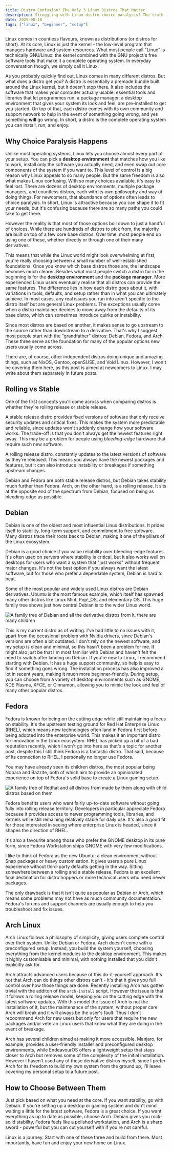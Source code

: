 ```yaml
---
title: Distro Confusion? The Only 3 Linux Distros That Matter
description: Struggling with Linux distro choice paralysis? The truth is, almost every distribution boils down to three core options. This post outlines those base distros that most people should just use.
date: 2025-08-18
tags: ["linux", "beginner", "setup"]
---
```


Linux comes in countless flavours, known as distributions (or distros for short). At its core, Linux is just the kernel - the low-level program that manages hardware and system resources. What most people call "Linux" is technically GNU/Linux: the kernel combined with the GNU project's free software tools that make it a complete operating system. In everyday conversation though, we simply call it Linux.

As you probably quickly find out, Linux comes in many different distros. But what does a distro get you? A distro is essentially a premade bundle built around the Linux kernel, but it doesn't stop there. It also includes the software that makes your computer actually usable: essential tools and libraries that let programmes run, a package manager, a desktop environment that gives your system its look and feel, are pre-installed to get you started. On top of that, each distro comes with its own community and support network to help in the event of something going wrong, and yes something **will** go wrong. In short, a distro is the complete operating system you can install, run, and enjoy.

## Why Choice Paralysis Happens

Unlike most operating systems, Linux lets you choose almost every part of your setup. You can pick a **desktop environment** that matches how you like to work, install only the software you actually need, and even swap out core components of the system if you want to. This level of control is a big reason why Linux appeals to so many people. But the same freedom is also what makes Linux confusing. With so many choices available, it's easy to feel lost. There are dozens of desktop environments, multiple package managers, and countless distros, each with its own philosophy and way of doing things. For newcomers, that abundance of options often leads to choice paralysis. In short, Linux is attractive because you can shape it to fit your needs, but it's confusing because there are so many paths you could take to get there.

However the reality is that most of those options boil down to just a handful of choices. While there are hundreds of distros to pick from, the majority are built on top of a few core base distros. Over time, most people end up using one of these, whether directly or through one of their many derivatives.

This means that while the Linux world might look overwhelming at first, you're really choosing between a small number of well-established foundations. Once you know which base distros those are, the landscape becomes much clearer. Besides what most people switch a distro for in the beginning is for the **desktop environment** and the **package manager**. More experienced Linux users eventually realise that all distros can provide the same features. The difference lies in how each distro goes about it, with variations in tools, defaults, and setup rather than in what you can ultimately achieve. In most cases, any real issues you run into aren't specific to the distro itself but are general Linux problems. The exceptions usually come when a distro maintainer decides to move away from the defaults of its base distro, which can sometimes introduce quirks or instability.

Since most distros are based on another, it makes sense to go upstream to the source rather than downstream to a derivative. That's why I suggest most people start with the "grandfather" distros: Debian, Fedora, and Arch. These three serve as the foundation for many of the popular options new users usually come across.

There are, of course, other independent distros doing unique and amazing things, such as NixOS, Gentoo, openSUSE, and Void Linux. However, I won't be covering them here, as this post is aimed at newcomers to Linux. I may write about them separately in future posts.

## Rolling vs Stable

One of the first concepts you'll come across when comparing distros is whether they're rolling release or stable release.

A stable release distro provides fixed versions of software that only receive security updates and critical fixes. This makes the system more predictable and reliable, since updates won't suddenly change how your software works. The trade-off is that you don't always get the newest features right away. This may be a problem for people using _bleeding-edge_ hardware that require such new software.

A rolling release distro, constantly updates to the latest versions of software as they're released. This means you always have the newest packages and features, but it can also introduce instability or breakages if something upstream changes.

Debian and Fedora are both stable release distros, but Debian takes stability much further than Fedora. Arch, on the other hand, is a rolling release. It sits at the opposite end of the spectrum from Debian, focused on being as bleeding-edge as possible.

## Debian

Debian is one of the oldest and most influential Linux distributions. It prides itself to stability, long-term support, and commitment to free software. Many distros trace their roots back to Debian, making it one of the pillars of the Linux ecosystem.

Debian is a good choice if you value reliability over bleeding-edge features. It's often used on servers where stability is critical, but it also works well on desktops for users who want a system that "just works" without frequent major changes. It's not the best option if you always want the latest software, but for those who prefer a dependable system, Debian is hard to beat.

Some of the most popular and widely used Linux distros are Debian derivatives. Ubuntu is the most famous example, which itself has spawned many other distros like Linux Mint, Pop!\_OS, and elementary OS. This huge family tree shows just how central Debian is to the wider Linux world.

<img src="./debian-family-tree.png" alt="A family tree of Debian and all the derivative distros from it, there are many children">

This is my current distro as of writing. I've had little to no issues with it, apart from the occasional problem with Nvidia drivers, since Debian's versions are often a bit outdated. I don't rely on the newest software, and my setup is clean and minimal, so this hasn't been a problem for me. It might also just be that I'm most familiar with Debian and haven't felt the need to switch after landing on Debian. If you're new to Linux, I recommend starting with Debian. It has a huge support community, so help is easy to find if something goes wrong. The installation process has also improved a lot in recent years, making it much more beginner-friendly. During setup, you can choose from a variety of desktop environments such as GNOME, KDE Plasma, XFCE, or Cinnamon, allowing you to mimic the look and feel of many other popular distros.

## Fedora

Fedora is known for being on the cutting edge while still maintaining a focus on stability. It's the upstream testing ground for Red Hat Enterprise Linux (RHEL), which means new technologies often land in Fedora first before being adopted into the enterprise world. This makes it an important distro for innovation in the Linux ecosystem. RHEL has picked up a bit of a bad reputation recently, which I won't go into here as that's a topic for another post, despite this I still think Fedora is a fantastic distro. That said, because of its connection to RHEL, I personally no longer use Fedora.

You may have already seen its children distros, the most popular being Nobara and Bazzite, both of which aim to provide an opinionated experience on top of Fedora's solid base to create a Linux gaming setup.

<img src="./redhat-family-tree.png" alt="A family tree of Redhat and all distros from made by them along with child distros based on them">

Fedora benefits users who want fairly up-to-date software without going fully into rolling release territory. Developers in particular appreciate Fedora because it provides access to newer programming tools, libraries, and kernels while still remaining relatively stable for daily use. It's also a good fit for those interested in seeing where enterprise Linux is headed, since it shapes the direction of RHEL.

It's also a favourite among those who prefer the GNOME desktop in its pure form, since Fedora Workstation ships GNOME with very few modifications.

I like to think of Fedora as the new Ubuntu: a clean environment without Snap packages or heavy customisation. It gives users a pure Linux experience without third-party defaults getting in the way. Sitting somewhere between a rolling and a stable release, Fedora is an excellent final destination for distro hoppers or more technical users who need newer packages.

The only drawback is that it isn't quite as popular as Debian or Arch, which means some problems may not have as much community documentation. Fedora's forums and support channels are usually enough to help you troubleshoot and fix issues.

## Arch Linux

Arch Linux follows a philosophy of simplicity, giving users complete control over their system. Unlike Debian or Fedora, Arch doesn't come with a preconfigured setup. Instead, you build the system yourself, choosing everything from the kernel modules to the desktop environment. This makes it highly customisable and minimal, with nothing installed that you didn't explicitly ask for.

Arch attracts advanced users because of this do-it-yourself approach. It's not that Arch can do things other distros can't - it's that it gives you full control over how those things are done. Recently installing Arch has gotten trivial with the additon of the `arch-install` script. However the issue is that it follows a rolling release model, keeping you on the cutting edge with the latest software updates. With this model the issue of Arch is not the installation of it, but the maintenance of the system, without proper care Arch will break and it will always be the user's fault. Thus I don't recoommend Arch for new users but only for users that require the new packages and/or veteran Linux users that know what they are doing in the event of breakage.

Arch has several children aimed at making it more accessible. Manjaro, for example, provides a user-friendly installer and preconfigured desktop environments, while EndeavourOS offers a lightweight setup that stays closer to Arch but removes some of the complexity of the initial installation. However I haven't used any of these derivative distros myself, since I prefer Arch for its freedom to build my own system from the ground up, I'll leave covering my personal setup to a future post.

## How to Choose Between Them

Just pick based on what you need at the core. If you want stability, go with Debian. If you're setting up a desktop or gaming system and don't mind waiting a little for the latest software, Fedora is a great choice. If you want everything as up to date as possible, choose Arch. Debian gives you rock-solid stability, Fedora feels like a polished workstation, and Arch is a sharp sword - powerful but you can cut yourself with if you're not careful.

Linux is a journey. Start with one of these three and build from there. Most importantly, have fun and enjoy your new home on Linux.
